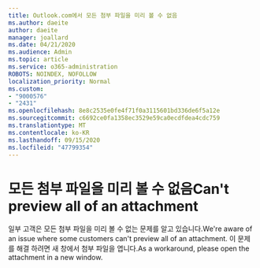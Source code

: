 ```yaml
---
title: Outlook.com에서 모든 첨부 파일을 미리 볼 수 없음
ms.author: daeite
author: daeite
manager: joallard
ms.date: 04/21/2020
ms.audience: Admin
ms.topic: article
ms.service: o365-administration
ROBOTS: NOINDEX, NOFOLLOW
localization_priority: Normal
ms.custom:
- "9000576"
- "2431"
ms.openlocfilehash: 8e8c2535e0fe4f71f0a3115601bd336de6f5a12e
ms.sourcegitcommit: c6692ce0fa1358ec3529e59ca0ecdfdea4cdc759
ms.translationtype: MT
ms.contentlocale: ko-KR
ms.lasthandoff: 09/15/2020
ms.locfileid: "47799354"
---
```

# <a name="cant-preview-all-of-an-attachment"></a><span data-ttu-id="3053a-102">모든 첨부 파일을 미리 볼 수 없음</span><span class="sxs-lookup"><span data-stu-id="3053a-102">Can't preview all of an attachment</span></span>

<span data-ttu-id="3053a-103">일부 고객은 모든 첨부 파일을 미리 볼 수 없는 문제를 알고 있습니다.</span><span class="sxs-lookup"><span data-stu-id="3053a-103">We're aware of an issue where some customers can't preview all of an attachment.</span></span> <span data-ttu-id="3053a-104">이 문제를 해결 하려면 새 창에서 첨부 파일을 엽니다.</span><span class="sxs-lookup"><span data-stu-id="3053a-104">As a workaround, please open the attachment in a new window.</span></span>
